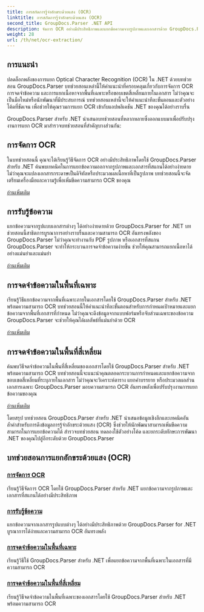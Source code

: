 ```yaml
---
title: การสกัดการรู้จำอักขระด้วยแสง (OCR)
linktitle: การสกัดการรู้จำอักขระด้วยแสง (OCR)
second_title: GroupDocs.Parser .NET API
description: จัดการ OCR อย่างมีประสิทธิภาพและแยกข้อความจากรูปภาพและเอกสารด้วย GroupDocs.Parser สำหรับ .NET เพิ่มขีดความสามารถ OCR ของคุณวันนี้!
weight: 28
url: /th/net/ocr-extraction/
---
```


## การแนะนำ

ปลดล็อกพลังของการแยก Optical Character Recognition (OCR) ใน .NET ด้วยบทช่วยสอน GroupDocs.Parser บทช่วยสอนเหล่านี้ให้คำแนะนำที่ครอบคลุมเกี่ยวกับการจัดการ OCR การจดจำข้อความ และการแยกเนื้อหาจากพื้นที่เฉพาะหรือขอบเขตสี่เหลี่ยมภายในเอกสาร ไม่ว่าคุณจะเป็นมือใหม่หรือนักพัฒนาที่มีประสบการณ์ บทช่วยสอนเหล่านี้จะให้คำแนะนำทีละขั้นตอนและตัวอย่างโค้ดที่ชัดเจน เพื่อช่วยให้คุณรวมการแยก OCR เข้ากับแอปพลิเคชัน .NET ของคุณได้อย่างราบรื่น

GroupDocs.Parser สำหรับ .NET นำเสนอบทช่วยสอนที่หลากหลายซึ่งออกแบบมาเพื่อปรับปรุงงานการแยก OCR มาสำรวจบทช่วยสอนที่สำคัญบางส่วนกัน:

## การจัดการ OCR
ในบทช่วยสอนนี้ คุณจะได้เรียนรู้วิธีจัดการ OCR อย่างมีประสิทธิภาพโดยใช้ GroupDocs.Parser สำหรับ .NET ค้นพบเทคนิคในการแยกข้อความออกจากรูปภาพและเอกสารที่สแกนได้อย่างง่ายดาย ไม่ว่าคุณจะแปลงเอกสารกระดาษเป็นดิจิทัลหรือประมวลผลเนื้อหาที่เป็นรูปภาพ บทช่วยสอนนี้จะจัดเตรียมเครื่องมือและความรู้เพื่อเพิ่มขีดความสามารถ OCR ของคุณ

[อ่านเพิ่มเติม](./handling-ocr/)

## การรับรู้ข้อความ
แยกข้อความจากรูปแบบเอกสารต่างๆ ได้อย่างง่ายดายด้วย GroupDocs.Parser for .NET บทช่วยสอนนี้สาธิตการบูรณาการอย่างราบรื่นและความสามารถ OCR อันทรงพลังของ GroupDocs.Parser ไม่ว่าคุณจะทำงานกับ PDF รูปภาพ หรือเอกสารที่สแกน GroupDocs.Parser จะทำให้กระบวนการจดจำข้อความง่ายขึ้น ช่วยให้คุณสามารถแยกเนื้อหาได้อย่างแม่นยำและแม่นยำ

[อ่านเพิ่มเติม](./recognizing-text/)

## การจดจำข้อความในพื้นที่เฉพาะ
เรียนรู้วิธีแยกข้อความจากพื้นที่เฉพาะภายในเอกสารโดยใช้ GroupDocs.Parser สำหรับ .NET พร้อมความสามารถ OCR บทช่วยสอนนี้ให้คำแนะนำทีละขั้นตอนสำหรับการกำหนดเป้าหมายและแยกข้อความจากพื้นที่เอกสารที่กำหนด ไม่ว่าคุณจะดึงข้อมูลจากแบบฟอร์มหรือจับส่วนเฉพาะของข้อความ GroupDocs.Parser จะช่วยให้คุณได้ผลลัพธ์ที่แม่นยำด้วย OCR

[อ่านเพิ่มเติม](./recognizing-text-in-specific-areas/)

## การจดจำข้อความในพื้นที่สี่เหลี่ยม
ค้นพบวิธีจดจำข้อความในพื้นที่สี่เหลี่ยมของเอกสารโดยใช้ GroupDocs.Parser สำหรับ .NET พร้อมความสามารถ OCR บทช่วยสอนนี้จะแนะนำคุณตลอดกระบวนการกำหนดและแยกข้อความจากขอบเขตสี่เหลี่ยมที่ระบุภายในเอกสาร ไม่ว่าคุณจะวิเคราะห์ตาราง แยกคำบรรยาย หรือประมวลผลส่วนเอกสารเฉพาะ GroupDocs.Parser มอบความสามารถ OCR อันทรงพลังเพื่อปรับปรุงงานการแยกข้อความของคุณ

[อ่านเพิ่มเติม](./recognizing-text-in-rectangular-regions/)

โดยสรุป บทช่วยสอน GroupDocs.Parser สำหรับ .NET นำเสนอข้อมูลเชิงลึกและเทคนิคอันล้ำค่าสำหรับการดึงข้อมูลการรู้จำอักขระด้วยแสง (OCR) ซึ่งช่วยให้นักพัฒนาสามารถเพิ่มขีดความสามารถในการแยกข้อความได้ สำรวจบทช่วยสอน ทดลองใช้ตัวอย่างโค้ด และยกระดับทักษะการพัฒนา .NET ของคุณไปสู่อีกระดับด้วย GroupDocs.Parser
## บทช่วยสอนการแยกอักขระด้วยแสง (OCR)
### [การจัดการ OCR](./handling-ocr/)
เรียนรู้วิธีจัดการ OCR โดยใช้ GroupDocs.Parser สำหรับ .NET แยกข้อความจากรูปภาพและเอกสารที่สแกนได้อย่างมีประสิทธิภาพ
### [การรับรู้ข้อความ](./recognizing-text/)
แยกข้อความจากเอกสารรูปแบบต่างๆ ได้อย่างมีประสิทธิภาพด้วย GroupDocs.Parser for .NET บูรณาการได้ง่ายและความสามารถ OCR อันทรงพลัง
### [การจดจำข้อความในพื้นที่เฉพาะ](./recognizing-text-in-specific-areas/)
เรียนรู้วิธีใช้ GroupDocs.Parser สำหรับ .NET เพื่อแยกข้อความจากพื้นที่เฉพาะในเอกสารที่มีความสามารถ OCR
### [การจดจำข้อความในพื้นที่สี่เหลี่ยม](./recognizing-text-in-rectangular-regions/)
เรียนรู้วิธีจดจำข้อความในพื้นที่เฉพาะของเอกสารโดยใช้ GroupDocs.Parser สำหรับ .NET พร้อมความสามารถ OCR